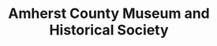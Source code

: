 ---
layout: repo
title: "Amherst County Museum and Historical Society"
id: 16526
permalink: repos/16526/
---